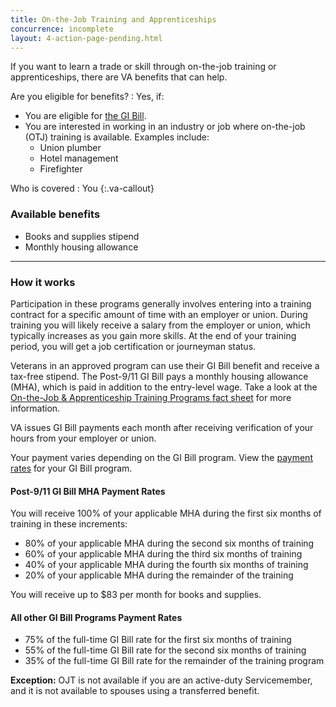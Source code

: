 ```yaml
---
title: On-the-Job Training and Apprenticeships
concurrence: incomplete
layout: 4-action-page-pending.html
---
```


If you want to learn a trade or skill through on-the-job training or apprenticeships, there are VA benefits that can help.

Are you eligible for benefits?
: Yes, if:

  -	You are eligible for [the GI Bill](/education/gi-bill/).
  -	You are interested in working in an industry or job where on-the-job (OTJ) training is available. Examples include:
      -	Union plumber
      -	Hotel management
      -	Firefighter

Who is covered
: You
{:.va-callout}

### Available benefits

-	Books and supplies stipend
-	Monthly housing allowance

-----

### How it works

Participation in these programs generally involves entering into a training contract for a specific amount of time with an employer or union. During training you will likely receive a salary from the employer or union, which typically increases as you gain more skills. At the end of your training period, you will get a job certification or journeyman status.

Veterans in an approved program can use their GI Bill benefit and receive a tax-free stipend. The Post-9/11 GI Bill pays a monthly housing allowance (MHA), which is paid in addition to the entry-level wage. Take a look at the [On-the-Job &amp; Apprenticeship Training Programs fact sheet](http://www.benefits.va.gov/gibill/docs/factsheets/OJT_Factsheet.pdf) for more information.

VA issues GI Bill payments each month after receiving verification of your hours from your employer or union.

Your payment varies depending on the GI Bill program. View the [payment rates](http://www.benefits.va.gov/gibill/resources/benefits_resources/rate_tables.asp) for your GI Bill program.

#### Post-9/11 GI Bill MHA Payment Rates
You will receive 100% of your applicable MHA during the first six months of training in these increments:

- 80% of your applicable MHA during the second six months of training
- 60% of your applicable MHA during the third six months of training
- 40% of your applicable MHA during the fourth six months of training
- 20% of your applicable MHA during the remainder of the training

You will receive up to $83 per month for books and supplies.

#### All other GI Bill Programs Payment Rates

- 75% of the full-time GI Bill rate for the first six months of training
- 55% of the full-time GI Bill rate for the second six months of training
- 35% of the full-time GI Bill rate for the remainder of the training program

**Exception:** OJT is not available if you are an active-duty Servicemember, and it is not available to spouses using a transferred benefit.
